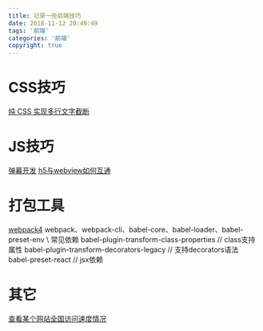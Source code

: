 ```yaml
---
title: 记录一些前端技巧
date: 2018-11-12 20:49:49
tags: '前端'
categories: '前端'
copyright: true
---
```

#	CSS技巧
[纯 CSS 实现多行文字截断](https://github.com/happylindz/blog/issues/12)
#	JS技巧
[弹幕开发](https://juejin.im/post/5be54a286fb9a049ae07641b)
[h5与webview如何互通](https://juejin.im/post/5bf35ef26fb9a049bc4c438a)


#	打包工具
[webpack4](https://juejin.im/post/5bd66efcf265da0a8a6af2d2)
webpack、webpack-cli、babel-core、babel-loader、babel-preset-env \\ 常见依赖
babel-plugin-transform-class-properties // class支持属性
babel-plugin-transform-decorators-legacy // 支持decorators语法
babel-preset-react // jsx依赖

#	其它
[查看某个网站全国访问速度情况](http://www.17ce.com/)

